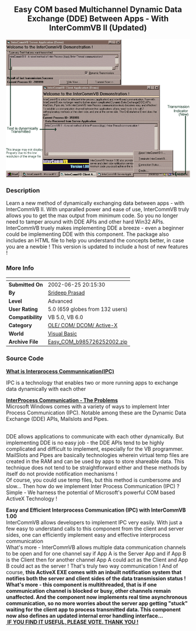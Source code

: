 ﻿<div align="center">

## Easy COM based Multichannel Dynamic Data Exchange \(DDE\) Between Apps \- With InterCommVB II \(Updated\)

<img src="PIC20018151316256668.gif">
</div>

### Description

Learn a new method of dynamically exchanging data between apps - with InterCommVB II. With unparalled power and ease of use, InterCommVB truly allows you to get the max output from minimum code. So you no longer need to tamper around with DDE APIs and other hard Win32 APIs. InterCommVB truely makes implementing DDE a breeze - even a beginner could be implementing DDE with this component. The package also includes an HTML file to help you understand the concepts better, in case you are a newbie ! This version is updated to include a host of new features !
 
### More Info
 


<span>             |<span>
---                |---
**Submitted On**   |2002-06-25 20:15:30
**By**             |[Srideep Prasad](https://github.com/Planet-Source-Code/PSCIndex/blob/master/ByAuthor/srideep-prasad.md)
**Level**          |Advanced
**User Rating**    |5.0 (659 globes from 132 users)
**Compatibility**  |VB 5\.0, VB 6\.0
**Category**       |[OLE/ COM/ DCOM/ Active\-X](https://github.com/Planet-Source-Code/PSCIndex/blob/master/ByCategory/ole-com-dcom-active-x__1-29.md)
**World**          |[Visual Basic](https://github.com/Planet-Source-Code/PSCIndex/blob/master/ByWorld/visual-basic.md)
**Archive File**   |[Easy\_COM\_b985726252002\.zip](https://github.com/Planet-Source-Code/srideep-prasad-easy-com-based-multichannel-dynamic-data-exchange-dde-between-apps-with-int__1-25759/archive/master.zip)





### Source Code

<html>
<head>
<meta http-equiv="Content-Type" content="text/html; charset=windows-1252">
<meta name="GENERATOR" content="Microsoft FrontPage 4.0">
<meta name="ProgId" content="FrontPage.Editor.Document">
<title>What is Interprocess Communnication</title>
</head>
<body>
<p><b><u>What is Interprocess Communnication(IPC)</u></b></p>
<p>IPC is a technology that enables two or more running apps to exchange data
dynamically with each other</p>
<p><b><u>InterProcess Communication - The Problems<br>
</u></b>Microsoft Windows comes with a variety of ways to implement Inter Process Communication (IPC). Notable among these are the Dynamic Data Exchange (DDE) APIs, Mailslots and Pipes. </p>
<p><br>
DDE allows applications to communicate with each other dynamically. But implementing DDE is no easy job - the DDE APIs tend to be highly complicated and difficult to implement, especially for the VB programmer.  <br>
MailSlots and Pipes are basically technologies wherein virtual temp files are created in the RAM and can be used by apps to store shareable data. This technique does not tend to be straightforward either and these methods by itself do not provide notification mechanisms !<br>
Of course, you could use temp files, but this method is cumbersome and slow... Then how do we implement Inter Process Communication (IPC) ? Simple - We harness the potential of Microsoft's powerful COM based ActiveX Technology !<br>
</p>
<p><b>
Easy and Efficient Interprocess Communication (IPC) with InterCommVB 1.00<br>
</b>
InterCommVB allows developers to implement IPC very easily. With just a few easy to understand calls to this component from the client and server sides, one can efficiently implement easy and effective interprocess communication<br>
What's more - InterCommVB allows multiple data communication channels to be open and for one channel say if App A is the Server App and if App B is the Client then for another channel App A could act as the Client and App B could act as the server ! That's truly two way communication ! And of course,
<b> this ActiveX EXE comes with an inbuilt notification system that notifies both the server and client sides of the data transmission status ! What's more - this component is multithreaded, that is if one communication channel is blocked or busy, other channels remain unaffected. And the component now implements real time asynchronous communication, so no more worries about the server app getting "stuck" waiting for the client app to process transmitted data.
This component now also defines an updated internal error handling interface...</b><br>
<b><u><a href="http://www.planet-source-code.com/vb/scripts/voting/VoteOnCodeRating.asp?lngWId=1&txtCodeId=25759&optCodeRatingValue=5"> IF YOU FIND IT USEFUL, PLEASE VOTE. THANK YOU !</a></u></b><a href="http://www.planet-source-code.com/vb/scripts/voting/VoteOnCodeRating.asp?lngWId=1&txtCodeId=25759&optCodeRatingValue=5"><br>
</a>
<br>
           <br>
<br>
<br>
</p>
</body>
</html>

